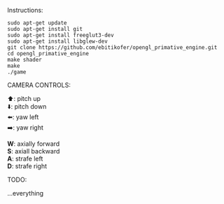 Instructions:

    sudo apt-get update
    sudo apt-get install git
    sudo apt-get install freeglut3-dev
    sudo apt-get install libglew-dev
    git clone https://github.com/ebitikofer/opengl_primative_engine.git
    cd opengl_primative_engine
    make shader
    make
    ./game

CAMERA CONTROLS:

:arrow_up:: pitch up  
:arrow_down:: pitch down  
:arrow_left:: yaw left  
:arrow_right:: yaw right  

**W**: axially forward  
**S**: axiall backward  
**A**: strafe left  
**D**: strafe right  

TODO:

...everything
